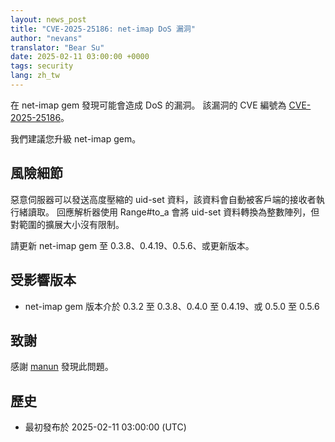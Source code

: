 ```yaml
---
layout: news_post
title: "CVE-2025-25186: net-imap DoS 漏洞"
author: "nevans"
translator: "Bear Su"
date: 2025-02-11 03:00:00 +0000
tags: security
lang: zh_tw
---
```


在 net-imap gem 發現可能會造成 DoS 的漏洞。
該漏洞的 CVE 編號為 [CVE-2025-25186](https://www.cve.org/CVERecord?id=CVE-2025-25186)。

我們建議您升級 net-imap gem。

## 風險細節

惡意伺服器可以發送高度壓縮的 uid-set 資料，該資料會自動被客戶端的接收者執行緒讀取。
回應解析器使用 Range#to_a 會將 uid-set 資料轉換為整數陣列，但對範圍的擴展大小沒有限制。

請更新 net-imap gem 至 0.3.8、0.4.19、0.5.6、或更新版本。

## 受影響版本

* net-imap gem 版本介於 0.3.2 至 0.3.8、0.4.0 至 0.4.19、或 0.5.0 至 0.5.6

## 致謝

感謝 [manun](https://hackerone.com/manun) 發現此問題。

## 歷史

* 最初發布於 2025-02-11 03:00:00 (UTC)
